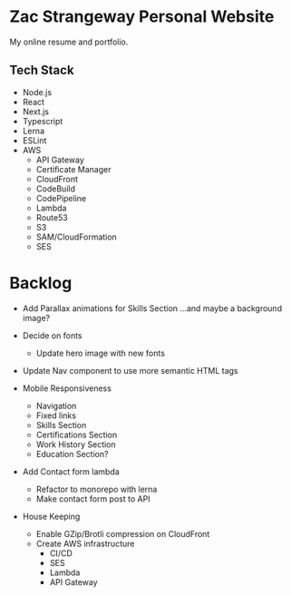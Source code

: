 # Zac Strangeway Personal Website
My online resume and portfolio.

## Tech Stack
- Node.js
- React
- Next.js
- Typescript
- Lerna
- ESLint
- AWS
  - API Gateway
  - Certificate Manager
  - CloudFront
  - CodeBuild
  - CodePipeline
  - Lambda
  - Route53
  - S3
  - SAM/CloudFormation
  - SES

# Backlog
- Add Parallax animations for Skills Section ...and maybe a background image?
- Decide on fonts
  - Update hero image with new fonts

- Update Nav component to use more semantic HTML tags

- Mobile Responsiveness
  - Navigation
  - Fixed links
  - Skills Section
  - Certifications Section
  - Work History Section
  - Education Section?

- Add Contact form lambda
  - Refactor to monorepo with lerna
  - Make contact form post to API

- House Keeping
  - Enable GZip/Brotli compression on CloudFront
  - Create AWS infrastructure
    - CI/CD
    - SES
    - Lambda
    - API Gateway
